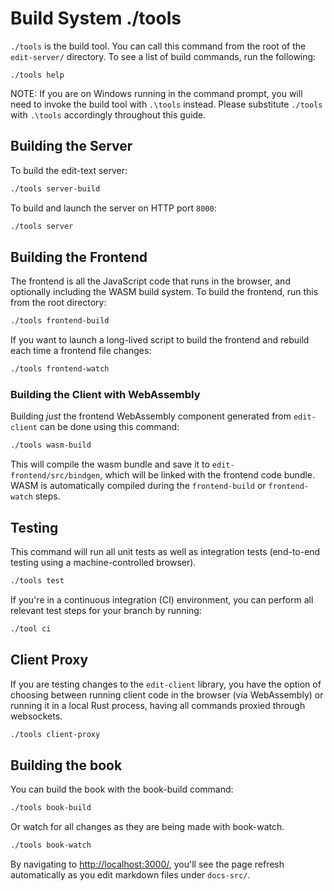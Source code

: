 # Build System ./tools

`./tools` is the build tool. You can call this command from the root of the
`edit-server/` directory. To see a list of build commands, run the following: 

```
./tools help
```

NOTE: If you are on Windows running in the command prompt, you will need to
invoke the build tool with `.\tools` instead. Please substitute `./tools` with
`.\tools` accordingly throughout this guide.

## Building the Server

To build the edit-text server:

```sh
./tools server-build
```

To build and launch the server on HTTP port `8000`:

```sh
./tools server
```

## Building the Frontend

The frontend is all the JavaScript code that runs in the browser, and optionally including the WASM build system. To build the frontend, run this from the root directory:

```sh
./tools frontend-build
```

If you want to launch a long-lived script to build the frontend and rebuild each time a frontend file changes:

```sh
./tools frontend-watch
```

### Building the Client with WebAssembly

Building *just* the frontend WebAssembly component generated from `edit-client` can be done using this command:

```sh
./tools wasm-build
```

This will compile the wasm bundle and save it to `edit-frontend/src/bindgen`, which will be linked with the frontend code bundle. WASM is automatically compiled during the `frontend-build` or `frontend-watch` steps.

## Testing

This command will run all unit tests as well as integration tests (end-to-end testing using a machine-controlled browser).

```sh
./tools test
```

If you're in a continuous integration (CI) environment, you can perform all relevant test steps for your branch by running:

```sh
./tool ci
```

## Client Proxy

If you are testing changes to the `edit-client` library, you have the option of choosing between running client code in the browser (via WebAssembly) or running it in a local Rust process, having all commands proxied through websockets.

```sh
./tools client-proxy
```

## Building the book

You can build the book with the book-build command:

```sh
./tools book-build
```

Or watch for all changes as they are being made with book-watch.

```sh
./tools book-watch
```

By navigating to <http://localhost:3000/>, you'll see the page refresh automatically as you edit markdown files under `docs-src/`.
